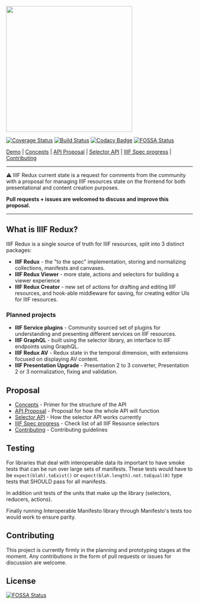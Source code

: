 <img src="https://raw.githubusercontent.com/stephenwf/iiif-redux/master/iiif-redux.png" width="340" />

[![Coverage Status](https://coveralls.io/repos/github/stephenwf/iiif-redux/badge.svg)](https://coveralls.io/github/stephenwf/iiif-redux)
[![Build Status](https://travis-ci.org/stephenwf/iiif-redux.svg?branch=master)](https://travis-ci.org/stephenwf/iiif-redux)
[![Codacy Badge](https://api.codacy.com/project/badge/Grade/aec1d6af0b6c497faf901b344c58ee80)](https://www.codacy.com/app/stephen-fraser/iiif-redux?utm_source=github.com&amp;utm_medium=referral&amp;utm_content=stephenwf/iiif-redux&amp;utm_campaign=Badge_Grade)
[![FOSSA Status](https://app.fossa.io/api/projects/git%2Bgithub.com%2Fstephenwf%2Fiiif-redux.svg?type=shield)](https://app.fossa.io/projects/git%2Bgithub.com%2Fstephenwf%2Fiiif-redux?ref=badge_shield)

[Demo](https://iiif-redux.stephen.wf) | [Concepts](CONCEPTS.md) | [API Proposal](packages/iiif-redux/src/README.md) | [Selector API](packages/iiif-redux/src/api/README.md) | [IIIF Spec progress](PROGRESS.md) | [Contributing](CONTRIBUTING.md)

---

:warning: IIIF Redux current state is a request for comments from the community with a proposal for managing
IIIF resources state on the frontend for both presentational and content creation purposes.

**Pull requests + issues are welcomed to discuss and improve this proposal.**

---

## What is IIIF Redux?

IIIF Redux is a single source of truth for IIIF resources, split into 3 distinct packages:

* **IIIF Redux** - the "to the spec" implementation, storing and normalizing collections, manifests and canvases.
* **IIIF Redux Viewer** - more state, actions and selectors for building a viewer experience
* **IIIF Redux Creator** - new set of actions for drafting and editing IIIF resources, and hook-able middleware for saving, for creating editor UIs for IIIF resources.

### Planned projects

* **IIIF Service plugins** - Community sourced set of plugins for understanding and presenting different services on IIIF resources.
* **IIIF GraphQL** - built using the selector library, an interface to IIIF endpoints using GraphQL.
* **IIIF Redux AV** - Redux state in the temporal dimension, with extensions focused on displaying AV content.
* **IIIF Presentation Upgrade** - Presentation 2 to 3 converter, Presentation 2 or 3 normalization, fixing and validation.

## Proposal

* [Concepts](CONCEPTS.md) - Primer for the structure of the API
* [API Proposal](packages/iiif-redux/src/README.md) - Proposal for how the whole API will function
* [Selector API](packages/iiif-redux/src/api/README.md) - How the selector API works currently
* [IIIF Spec progress](PROGRESS.md) - Check list of all IIIF Resource selectors
* [Contributing](CONTRIBUTING.md) - Contributing guidelines

## Testing

For libraries that deal with interoperable data its important to have smoke tests that can be run over
large sets of manifests. These tests would have to be `expect(blah).toExist()` or `expect(blah.length).not.toEqual(0)` type
tests that SHOULD pass for all manifests.

In addition unit tests of the units that make up the library (selectors, reducers, actions).

Finally running Interoperable Manifesto library through Manifesto's tests too would work to ensure parity.

## Contributing

This project is currently firmly in the planning and prototyping stages at the moment. Any contributions in the
form of pull requests or issues for discussion are welcome.

## License

[![FOSSA Status](https://app.fossa.io/api/projects/git%2Bgithub.com%2Fstephenwf%2Fiiif-redux.svg?type=large)](https://app.fossa.io/projects/git%2Bgithub.com%2Fstephenwf%2Fiiif-redux?ref=badge_large)
